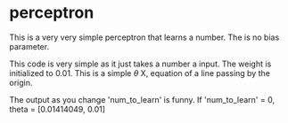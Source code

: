 # perceptron
This is a very very simple perceptron that learns a number. The is no bias parameter.

This code is very simple as it just takes a number a input. The weight is initialized to 0.01. This is a simple $\theta$ X, equation of a line passing by the origin.

The output as you change 'num_to_learn' is funny. If 'num_to_learn' = 0, theta = [0.01414049, 0.01] 
